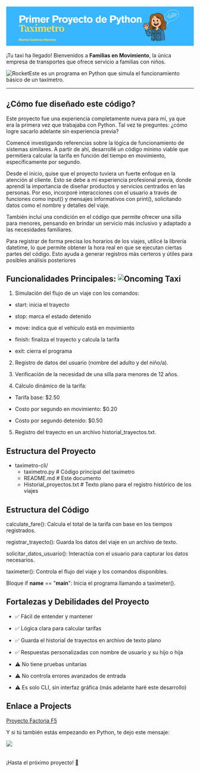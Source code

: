 <p align="center">
  <img src="Texto.png" alt="Portada" width="1000"/>
</p>



¡Tu taxi ha llegado! Bienvenidos a **Familias en Movimiento**, la única empresa de transportes que ofrece servicio a familias con niños. 


<img src="https://raw.githubusercontent.com/Tarikul-Islam-Anik/Animated-Fluent-Emojis/master/Emojis/Travel%20and%20places/Rocket.png" alt="Rocket" width="25" height="25" />Este es un programa en Python que simula el funcionamiento básico de un taxímetro. 

---

## **¿Cómo fue diseñado este código?**
Este proyecto fue una experiencia completamente nueva para mí, ya que era la primera vez que trabajaba con Python. Tal vez te preguntes: ¿cómo logre sacarlo adelante sin experiencia previa?

Comencé investigando referencias sobre la lógica de funcionamiento de sistemas similares. A partir de ahí, desarrollé un código mínimo viable que permitiera calcular la tarifa en función del tiempo en movimiento, específicamente por segundo.

Desde el inicio, quise que el proyecto tuviera un fuerte enfoque en la atención al cliente. Esto se debe a mi experiencia profesional previa, donde aprendí la importancia de diseñar productos y servicios centrados en las personas. Por eso, incorporé interacciones con el usuario a través de funciones como input() y mensajes informativos con print(), solicitando datos como el nombre y detalles del viaje.

También incluí una condición en el código que permite ofrecer una silla para menores, pensando en brindar un servicio más inclusivo y adaptado a las necesidades familiares.

Para registrar de forma precisa los horarios de los viajes, utilicé la librería datetime, lo que permite obtener la hora real en que se ejecutan ciertas partes del código. Esto ayuda a generar registros más certeros y útiles para posibles análisis posteriores


## **Funcionalidades Principales:** <img src="https://raw.githubusercontent.com/Tarikul-Islam-Anik/Animated-Fluent-Emojis/master/Emojis/Travel%20and%20places/Oncoming%20Taxi.png" alt="Oncoming Taxi" width="40" height="40" />  


1. Simulación del flujo de un viaje con los comandos:

- start: inicia el trayecto

- stop: marca el estado detenido

- move: indica que el vehículo está en movimiento

- finish: finaliza el trayecto y calcula la tarifa

- exit: cierra el programa

2. Registro de datos del usuario (nombre del adulto y del niño/a).

3. Verificación de la necesidad de una silla para menores de 12 años.

4. Cálculo dinámico de la tarifa:

- Tarifa base: $2.50

- Costo por segundo en movimiento: $0.20

- Costo por segundo detenido: $0.50

5. Registro del trayecto en un archivo historial_trayectos.txt.

  
## **Estructura del Proyecto**

 - taximetro-cli/
     - taximetro.py              # Código principal del taxímetro
     - README.md                 # Este documento
     - Historial_proyectos.txt   # Texto plano para el registro histórico de los viajes


## **Estructura del Código**

calculate_fare(): Calcula el total de la tarifa con base en los tiempos registrados.

registrar_trayecto(): Guarda los datos del viaje en un archivo de texto.

solicitar_datos_usuario(): Interactúa con el usuario para capturar los datos necesarios.

taximeter(): Controla el flujo del viaje y los comandos disponibles.

Bloque if __name__ == "__main__": Inicia el programa llamando a taximeter().  




## **Fortalezas y Debilidades del Proyecto**

- ✅ Fácil de entender y mantener
- ✅ Lógica clara para calcular tarifas
- ✅ Guarda el  historial de trayectos en archivo de texto plano
- ✅ Respuestas personalizadas con nombre de usuario y su hijo o hija

- ⚠️ No tiene pruebas unitarias 
- ⚠️ No controla errores avanzados de entrada
- ⚠️ Es solo CLI, sin interfaz gráfica (más adelante haré este desarrollo)

## **Enlace a Projects**


  [Proyecto Factoria F5](https://github.com/orgs/Factoria-F5-madrid/projects/9)


  Y si tú también estás empezando en Python, te dejo este mensaje: 

  <img src="https://user-images.githubusercontent.com/74038190/236544207-c4f427b3-be04-4cfe-a3d2-2eabb0d2de73.gif" width="400">
<br><br>

¡Hasta el próximo proyecto! :wave:




